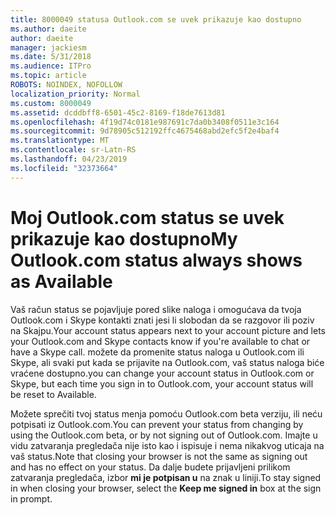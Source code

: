 ```yaml
---
title: 8000049 statusa Outlook.com se uvek prikazuje kao dostupno
ms.author: daeite
author: daeite
manager: jackiesm
ms.date: 5/31/2018
ms.audience: ITPro
ms.topic: article
ROBOTS: NOINDEX, NOFOLLOW
localization_priority: Normal
ms.custom: 8000049
ms.assetid: dcddbff8-6501-45c2-8169-f18de7613d81
ms.openlocfilehash: 4f19d74c0181e987691c7da0b3408f0511e3c164
ms.sourcegitcommit: 9d78905c512192ffc4675468abd2efc5f2e4baf4
ms.translationtype: MT
ms.contentlocale: sr-Latn-RS
ms.lasthandoff: 04/23/2019
ms.locfileid: "32373664"
---
```

# <a name="my-outlookcom-status-always-shows-as-available"></a><span data-ttu-id="d18af-102">Moj Outlook.com status se uvek prikazuje kao dostupno</span><span class="sxs-lookup"><span data-stu-id="d18af-102">My Outlook.com status always shows as Available</span></span>

<span data-ttu-id="d18af-103">Vaš račun status se pojavljuje pored slike naloga i omogućava da tvoja Outlook.com i Skype kontakti znati jesi li slobodan da se razgovor ili poziv na Skajpu.</span><span class="sxs-lookup"><span data-stu-id="d18af-103">Your account status appears next to your account picture and lets your Outlook.com and Skype contacts know if you're available to chat or have a Skype call.</span></span> <span data-ttu-id="d18af-104">možete da promenite status naloga u Outlook.com ili Skype, ali svaki put kada se prijavite na Outlook.com, vaš status naloga biće vraćene dostupno.</span><span class="sxs-lookup"><span data-stu-id="d18af-104">you can change your account status in Outlook.com or Skype, but each time you sign in to Outlook.com, your account status will be reset to Available.</span></span>
  
<span data-ttu-id="d18af-105">Možete sprečiti tvoj status menja pomoću Outlook.com beta verziju, ili neću potpisati iz Outlook.com.</span><span class="sxs-lookup"><span data-stu-id="d18af-105">You can prevent your status from changing by using the Outlook.com beta, or by not signing out of Outlook.com.</span></span> <span data-ttu-id="d18af-106">Imajte u vidu zatvaranja pregledača nije isto kao i ispisuje i nema nikakvog uticaja na vaš status.</span><span class="sxs-lookup"><span data-stu-id="d18af-106">Note that closing your browser is not the same as signing out and has no effect on your status.</span></span> <span data-ttu-id="d18af-107">Da dalje budete prijavljeni prilikom zatvaranja pregledača, izbor **mi je potpisan u** na znak u liniji.</span><span class="sxs-lookup"><span data-stu-id="d18af-107">To stay signed in when closing your browser, select the **Keep me signed in** box at the sign in prompt.</span></span> 
  

